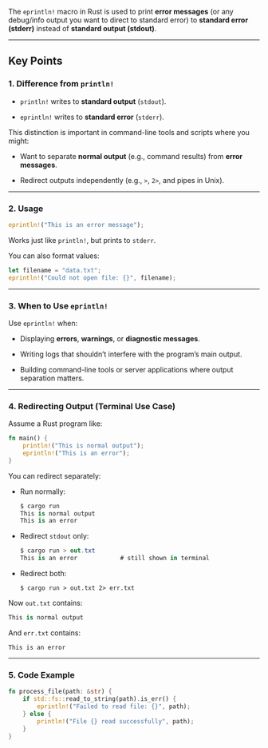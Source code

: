 The `eprintln!` macro in Rust is used to print **error messages** (or any debug/info output you want to direct to standard error) to **standard error (stderr)** instead of **standard output (stdout)**.

---

## Key Points

### 1\. **Difference from `println!`**

-   `println!` writes to **standard output** (`stdout`).
    
-   `eprintln!` writes to **standard error** (`stderr`).
    

This distinction is important in command-line tools and scripts where you might:

-   Want to separate **normal output** (e.g., command results) from **error messages**.
    
-   Redirect outputs independently (e.g., `>`, `2>`, and pipes in Unix).
    

---

### 2\. **Usage**

```rust
eprintln!("This is an error message");
```

Works just like `println!`, but prints to `stderr`.

You can also format values:

```rust
let filename = "data.txt";
eprintln!("Could not open file: {}", filename);
```

---

### 3\. **When to Use `eprintln!`**

Use `eprintln!` when:

-   Displaying **errors**, **warnings**, or **diagnostic messages**.
    
-   Writing logs that shouldn’t interfere with the program’s main output.
    
-   Building command-line tools or server applications where output separation matters.
    

---

### 4\. **Redirecting Output (Terminal Use Case)**

Assume a Rust program like:

```rust
fn main() {
    println!("This is normal output");
    eprintln!("This is an error");
}
```

You can redirect separately:

-   Run normally:
    
    ```csharp
    $ cargo run
    This is normal output
    This is an error
    ```
    
-   Redirect `stdout` only:
    
    ```csharp
    $ cargo run > out.txt
    This is an error            # still shown in terminal
    ```
    
-   Redirect both:
    
    ```arduino
    $ cargo run > out.txt 2> err.txt
    ```
    

Now `out.txt` contains:

```csharp
This is normal output
```

And `err.txt` contains:

```vbnet
This is an error
```

---

### 5\. **Code Example**

```rust
fn process_file(path: &str) {
    if std::fs::read_to_string(path).is_err() {
        eprintln!("Failed to read file: {}", path);
    } else {
        println!("File {} read successfully", path);
    }
}
```